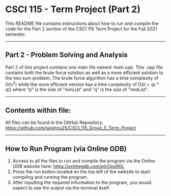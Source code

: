 # CSCI 115 - Term Project (Part 2)

This README file contains instructions about how to run and compile the code for the Part 2 section of the CSCI 115 Term Project for the Fall 2021 semester.

---

## Part 2 - Problem Solving and Analysis
Part 2 of this project contains one main file named: main.cpp. This .cpp file contains both the brute force solution as well as a more efficient solution to the two sum problem. The brute force algorithm has a time complexity of O(n<sup>2</sup>) while the more efficient version has a time complexity of O(n + (p * q)) where "p" is the size of "minList" and "q" is the size of "midList".

---

## Contents within file:
All files can be found in the GitHub Repository: https://github.com/saishnu25/CSCI_115_Group_5_Term_Project

---

## How to Run Program (via Online GDB)

1. Access to all the files to run and compile the program via the Online GDB website here: https://onlinegdb.com/pjnOps90L
2. Press the run button located on the top left of the website to start compiling and running the program.
3. After inputting the required information to the program, you would expect to see the output via the terminal itself.
